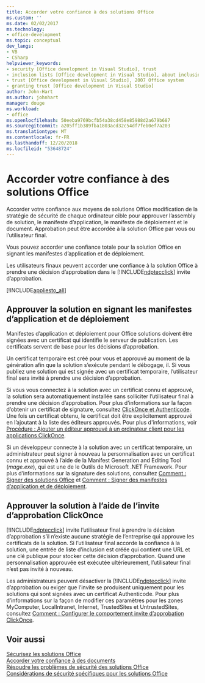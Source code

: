 ```yaml
---
title: Accorder votre confiance à des solutions Office
ms.custom: ''
ms.date: 02/02/2017
ms.technology:
- office-development
ms.topic: conceptual
dev_langs:
- VB
- CSharp
helpviewer_keywords:
- security [Office development in Visual Studio], trust
- inclusion lists [Office development in Visual Studio], about inclusion lists
- trust [Office development in Visual Studio], 2007 Office system
- granting trust [Office development in Visual Studio]
author: John-Hart
ms.author: johnhart
manager: douge
ms.workload:
- office
ms.openlocfilehash: 50eeba9769bcfb54a38cd458e85988d2a679b687
ms.sourcegitcommit: a205ff1b389fba1803acd32c54df7feb0ef7a203
ms.translationtype: MT
ms.contentlocale: fr-FR
ms.lasthandoff: 12/20/2018
ms.locfileid: "53648724"
---
```

# <a name="grant-trust-to-office-solutions"></a>Accorder votre confiance à des solutions Office
  Accorder votre confiance aux moyens de solutions Office modification de la stratégie de sécurité de chaque ordinateur cible pour approuver l’assembly de solution, le manifeste d’application, le manifeste de déploiement et le document. Approbation peut être accordée à la solution Office par vous ou l’utilisateur final.  
  
 Vous pouvez accorder une confiance totale pour la solution Office en signant les manifestes d’application et de déploiement.  
  
 Les utilisateurs finaux peuvent accorder une confiance à la solution Office à prendre une décision d’approbation dans le [!INCLUDE[ndptecclick](../vsto/includes/ndptecclick-md.md)] invite d’approbation.  
  
 [!INCLUDE[appliesto_all](../vsto/includes/appliesto-all-md.md)]  
  
##  <a name="Signing"></a> Approuver la solution en signant les manifestes d’application et de déploiement  
 Manifestes d’application et déploiement pour Office solutions doivent être signées avec un certificat qui identifie le serveur de publication. Les certificats servent de base pour les décisions d’approbation.  
  
 Un certificat temporaire est créé pour vous et approuvé au moment de la génération afin que la solution s’exécute pendant le débogage, il. Si vous publiez une solution qui est signée avec un certificat temporaire, l’utilisateur final sera invité à prendre une décision d’approbation.  
  
 Si vous vous connectez à la solution avec un certificat connu et approuvé, la solution sera automatiquement installée sans solliciter l’utilisateur final à prendre une décision d’approbation. Pour plus d’informations sur la façon d’obtenir un certificat de signature, consultez [ClickOnce et Authenticode](/visualstudio/deployment/clickonce-and-authenticode). Une fois un certificat obtenu, le certificat doit être explicitement approuvé en l’ajoutant à la liste des éditeurs approuvés. Pour plus d'informations, voir [Procédure : Ajouter un éditeur approuvé à un ordinateur client pour les applications ClickOnce](/visualstudio/deployment/how-to-add-a-trusted-publisher-to-a-client-computer-for-clickonce-applications).  
  
 Si un développeur connecte à la solution avec un certificat temporaire, un administrateur peut signer à nouveau la personnalisation avec un certificat connu et approuvé à l’aide de la Manifest Generation and Editing Tool (*mage.exe*), qui est une de le Outils de Microsoft .NET Framework. Pour plus d’informations sur la signature des solutions, consultez [Comment : Signer des solutions Office](../vsto/how-to-sign-office-solutions.md) et [Comment : Signer des manifestes d’application et de déploiement](/visualstudio/ide/how-to-sign-application-and-deployment-manifests).  
  
##  <a name="TrustPrompt"></a>Approuver la solution à l’aide de l’invite d’approbation ClickOnce  
 [!INCLUDE[ndptecclick](../vsto/includes/ndptecclick-md.md)] invite l’utilisateur final à prendre la décision d’approbation s’il n’existe aucune stratégie de l’entreprise qui approuve les certificats de la solution. Si l’utilisateur final accorde la confiance à la solution, une entrée de liste d’inclusion est créée qui contient une URL et une clé publique pour stocker cette décision d’approbation. Quand une personnalisation approuvée est exécutée ultérieurement, l’utilisateur final n’est pas invité à nouveau.  
  
 Les administrateurs peuvent désactiver la [!INCLUDE[ndptecclick](../vsto/includes/ndptecclick-md.md)] invite d’approbation ou exiger que l’invite se produisent uniquement pour les solutions qui sont signées avec un certificat Authenticode. Pour plus d’informations sur la façon de modifier ces paramètres pour les zones MyComputer, LocalIntranet, Internet, TrustedSites et UntrustedSites, consultez [Comment : Configurer le comportement invite d’approbation ClickOnce](/visualstudio/deployment/how-to-configure-the-clickonce-trust-prompt-behavior).  
  
## <a name="see-also"></a>Voir aussi  
 [Sécurisez les solutions Office](../vsto/securing-office-solutions.md)   
 [Accorder votre confiance à des documents](../vsto/granting-trust-to-documents.md)   
 [Résoudre les problèmes de sécurité des solutions Office](../vsto/troubleshooting-office-solution-security.md)   
 [Considérations de sécurité spécifiques pour les solutions Office](../vsto/specific-security-considerations-for-office-solutions.md)  
  
  